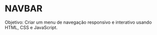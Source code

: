 # NAVBAR
Objetivo: Criar um menu de navegação responsivo e interativo usando HTML, CSS e JavaScript.
